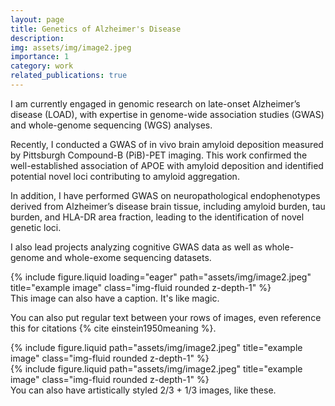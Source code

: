```yaml
---
layout: page
title: Genetics of Alzheimer's Disease
description:
img: assets/img/image2.jpeg
importance: 1
category: work
related_publications: true
---
```


I am currently engaged in genomic research on late-onset Alzheimer’s disease (LOAD), with expertise in genome-wide association studies (GWAS) and whole-genome sequencing (WGS) analyses.

Recently, I conducted a GWAS of in vivo brain amyloid deposition measured by Pittsburgh Compound-B (PiB)-PET imaging. This work confirmed the well-established association of APOE with amyloid deposition and identified potential novel loci contributing to amyloid aggregation.

In addition, I have performed GWAS on neuropathological endophenotypes derived from Alzheimer’s disease brain tissue, including amyloid burden, tau burden, and HLA-DR area fraction, leading to the identification of novel genetic loci.

I also lead projects analyzing cognitive GWAS data as well as whole-genome and whole-exome sequencing datasets.

<div class="row">
    <div class="col-sm-8 mt-3 mt-md-0">
        {% include figure.liquid loading="eager" path="assets/img/image2.jpeg" title="example image" class="img-fluid rounded z-depth-1" %}
    </div>
</div>
<div class="caption">
    This image can also have a caption. It's like magic.
</div>

You can also put regular text between your rows of images, even reference this for citations {% cite einstein1950meaning %}.

<div class="row justify-content-sm-center">
    <div class="col-sm-8 mt-3 mt-md-0">
        {% include figure.liquid path="assets/img/image2.jpeg" title="example image" class="img-fluid rounded z-depth-1" %}
    </div>
    <div class="col-sm-4 mt-3 mt-md-0">
        {% include figure.liquid path="assets/img/image2.jpeg" title="example image" class="img-fluid rounded z-depth-1" %}
    </div>
</div>
<div class="caption">
    You can also have artistically styled 2/3 + 1/3 images, like these.
</div>
